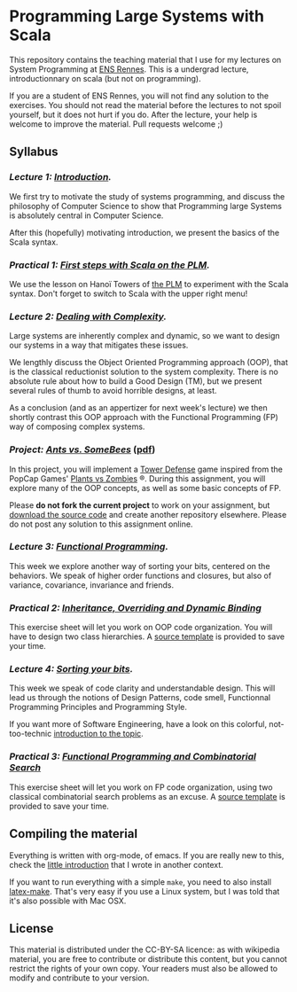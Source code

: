 # Programming Large Systems with Scala

This repository contains the teaching material that I use for my
lectures on System Programming at [ENS Rennes](http://ens-rennes.fr/). 
This is a undergrad lecture, introductionnary on scala (but not on
programming).

If you are a student of ENS Rennes, you will not find any solution to
the exercises. You should not read the material before the lectures to
not spoil yourself, but it does not hurt if you do. After the lecture,
your help is welcome to improve the material. Pull requests welcome ;)

## Syllabus

### *Lecture 1: [Introduction](https://github.com/mquinson/prog_scala/raw/master/Lecture1/scala_lect1.pdf).*

  We first try to motivate the study of systems programming, and
  discuss the philosophy of Computer Science to show that Programming
  large Systems is absolutely central in Computer Science. 
  
  After this (hopefully) motivating introduction, we present the
  basics of the Scala syntax.

### *Practical 1: [First steps with Scala on the PLM](https://plm.telecomnancy.univ-lorraine.fr/#/ui/lessons/recursion.hanoi/).*

  We use the lesson on Hanoï Towers of [the PLM](https://github.com/BuggleInc/PLM) 
  to experiment with the Scala syntax. Don't forget to switch to
  Scala with the upper right menu!

### *Lecture 2: [Dealing with Complexity](https://github.com/mquinson/prog_scala/raw/master/Lecture2/scala_lect2.pdf).*

  Large systems are inherently complex and dynamic, so we want to
  design our systems in a way that mitigates these issues.
  
  We lengthly discuss the Object Oriented Programming approach (OOP),
  that is the classical reductionist solution to the system
  complexity. There is no absolute rule about how to build a Good
  Design (TM), but we present several rules of thumb to avoid horrible
  designs, at least.

  As a conclusion (and as an appertizer for next week's lecture) we
  then shortly contrast this OOP approach with the Functional
  Programming (FP) way of composing complex systems.

### *Project: [Ants vs. SomeBees](https://github.com/mquinson/prog_scala/blob/master/Coursework_Ants/Ants.org)* ([pdf](https://github.com/mquinson/prog_scala/raw/master/Coursework_Ants/Ants.pdf))

  In this project, you will implement a [Tower Defense](https://secure.wikimedia.org/wikipedia/en/wiki/Tower_defense) 
  game inspired from the PopCap Games'
  [Plants vs Zombies](http://www.popcap.com/games/pvz/web) ®.
  During this assignment, you will explore many of the OOP concepts,
  as well as some basic concepts of FP.
  
  Please **do not fork the current project** to work on your
  assignment, but [download the source code](https://github.com/mquinson/prog_scala/raw/master/Coursework_Ants/Coursework_Ants.tar.gz)
  and create another repository elsewhere. Please do not post any
  solution to this assignment online. 

### *Lecture 3: [Functional Programming](https://github.com/mquinson/prog_scala/raw/master/Lecture3/scala_lect3.pdf).*
  
  This week we explore another way of sorting your bits, centered on
  the behaviors. We speak of higher order functions and closures, but
  also of variance, covariance, invariance and friends.

### *Practical 2: [Inheritance, Overriding and Dynamic Binding](https://github.com/mquinson/prog_scala/raw/master/Practical2/scala_exo2.pdf)*

  This exercise sheet will let you work on OOP code organization. You
  will have to design two class hierarchies. A 
  [source template](https://github.com/mquinson/prog_scala/raw/master/Practical2/scala_exo2.tar.gz)
  is provided to save your time.
  
### *Lecture 4: [Sorting your bits](https://github.com/mquinson/prog_scala/raw/master/Lecture4/scala_lect4.pdf).*
  
  This week we speak of code clarity and understandable design. This
  will lead us through the notions of Design Patterns, code smell,
  Functionnal Programming Principles and Programming Style.

  If you want more of Software Engineering, have a look on this
  colorful, not-too-technic [introduction to the topic](http://mixmastamyk.bitbucket.org/pro_soft_dev/).

### *Practical 3: [Functional Programming and Combinatorial Search](https://github.com/mquinson/prog_scala/raw/master/Practical3/scala_exo3.pdf)*

  This exercise sheet will let you work on FP code organization, using
  two classical combinatorial search problems as an excuse. A
  [source template](https://github.com/mquinson/prog_scala/raw/master/Practical3/scala_exo3.tar.gz)
  is provided to save your time.

## Compiling the material

Everything is written with org-mode, of emacs. If you are really new
to this, check the [little introduction](http://people.irisa.fr/Martin.Quinson/Research/Students/Methodo/)
that I wrote in another context.

If you want to run everything with a simple ```make```, you need to
also install [latex-make](https://www.ctan.org/pkg/latex-make). That's
very easy if you use a Linux system, but I was told that it's also
possible with Mac OSX. 

## License

This material is distributed under the CC-BY-SA licence: as with
wikipedia material, you are free to contribute or distribute this
content, but you cannot restrict the rights of your own copy. Your
readers must also be allowed to modify and contribute to your version.